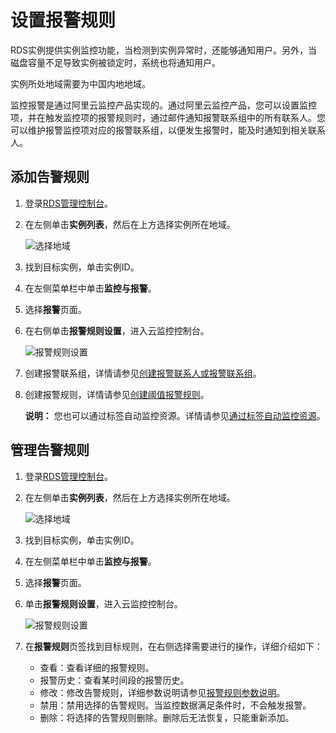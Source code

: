 # 设置报警规则

RDS实例提供实例监控功能，当检测到实例异常时，还能够通知用户。另外，当磁盘容量不足导致实例被锁定时，系统也将通知用户。

实例所处地域需要为中国内地地域。

监控报警是通过阿里云监控产品实现的。通过阿里云监控产品，您可以设置监控项，并在触发监控项的报警规则时，通过邮件通知报警联系组中的所有联系人。您可以维护报警监控项对应的报警联系组，以便发生报警时，能及时通知到相关联系人。

## 添加告警规则

1.  登录[RDS管理控制台](https://rds.console.aliyun.com/)。

2.  在左侧单击**实例列表**，然后在上方选择实例所在地域。

    ![选择地域](https://static-aliyun-doc.oss-accelerate.aliyuncs.com/assets/img/zh-CN/3074469951/p36543.png)

3.  找到目标实例，单击实例ID。

4.  在左侧菜单栏中单击**监控与报警**。

5.  选择**报警**页面。

6.  在右侧单击**报警规则设置**，进入云监控控制台。

    ![报警规则设置](https://static-aliyun-doc.oss-accelerate.aliyuncs.com/assets/img/zh-CN/3136037061/p95893.png)

7.  创建报警联系组，详情请参见[创建报警联系人或报警联系组](/intl.zh-CN/报警服务/报警联系人/创建报警联系人或报警联系组.md)。

8.  创建报警规则，详情请参见[创建阈值报警规则](/intl.zh-CN/报警服务/报警规则/创建阈值报警规则.md)。

    **说明：** 您也可以通过标签自动监控资源。详情请参见[通过标签自动监控资源](/intl.zh-CN/最佳实践/通过标签自动监控资源.md)。


## 管理告警规则

1.  登录[RDS管理控制台](https://rds.console.aliyun.com/)。

2.  在左侧单击**实例列表**，然后在上方选择实例所在地域。

    ![选择地域](https://static-aliyun-doc.oss-accelerate.aliyuncs.com/assets/img/zh-CN/3074469951/p36543.png)

3.  找到目标实例，单击实例ID。

4.  在左侧菜单栏中单击**监控与报警**。

5.  选择**报警**页面。

6.  单击**报警规则设置**，进入云监控控制台。

    ![报警规则设置](https://static-aliyun-doc.oss-accelerate.aliyuncs.com/assets/img/zh-CN/3136037061/p95893.png)

7.  在**报警规则**页签找到目标规则，在右侧选择需要进行的操作，详细介绍如下：

    -   查看：查看详细的报警规则。
    -   报警历史：查看某时间段的报警历史。
    -   修改：修改告警规则，详细参数说明请参见[报警规则参数说明]()。
    -   禁用：禁用选择的告警规则。当监控数据满足条件时，不会触发报警。
    -   删除：将选择的告警规则删除。删除后无法恢复，只能重新添加。

